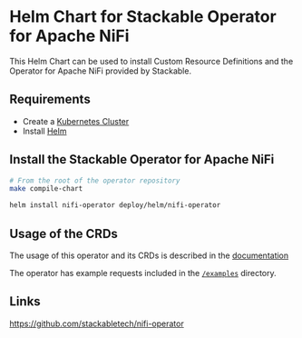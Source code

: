 # Helm Chart for Stackable Operator for Apache NiFi

This Helm Chart can be used to install Custom Resource Definitions and the Operator for Apache NiFi provided by Stackable.

## Requirements

- Create a [Kubernetes Cluster](../Readme.md)
- Install [Helm](https://helm.sh/docs/intro/install/)

## Install the Stackable Operator for Apache NiFi

```bash
# From the root of the operator repository
make compile-chart

helm install nifi-operator deploy/helm/nifi-operator
```

## Usage of the CRDs

The usage of this operator and its CRDs is described in the [documentation](https://docs.stackable.tech/nifi/index.html)

The operator has example requests included in the [`/examples`](https://github.com/stackabletech/nifi-operator/tree/main/examples) directory.

## Links

https://github.com/stackabletech/nifi-operator


